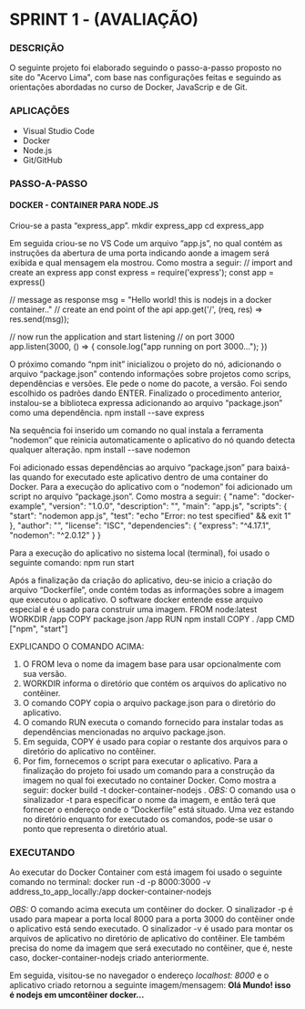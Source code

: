 
# **SPRINT 1 - (AVALIAÇÃO)**

### DESCRIÇÃO

O seguinte projeto foi elaborado seguindo o passo-a-passo proposto no site do "Acervo Lima", com base nas
configurações feitas e seguindo as orientações abordadas no curso de Docker, JavaScrip e de Git.

### APLICAÇÕES

* Visual Studio Code
* Docker
* Node.js
* Git/GitHub

### PASSO-A-PASSO
#### DOCKER - CONTAINER PARA NODE.JS

Criou-se a pasta “express_app”.
mkdir express_app
cd express_app

Em seguida criou-se no VS Code um arquivo “app.js”, no qual contém as instruções da abertura de uma porta indicando aonde a imagem será exibida e qual mensagem ela mostrou. Como mostra a seguir:
// import and create an express app
const express = require('express');
const app = express()
  
// message as response
msg = "Hello world! this is nodejs in a docker container.."
// create an end point of the api
app.get('/', (req, res) => res.send(msg));
  
// now run the application and start listening
// on port 3000
app.listen(3000, () => {
    console.log("app running on port 3000...");
})

O próximo comando “npm init” inicializou o projeto do nó, adicionando o arquivo “package.json” contendo informações sobre projetos como scrips, dependências e versões. Ele pede o nome do pacote, a versão. Foi sendo escolhido os padrões dando ENTER.
Finalizado o procedimento anterior, instalou-se a biblioteca expressa adicionando ao arquivo “package.json” como uma dependência.
npm install --save express

Na sequência foi inserido um comando no qual instala a ferramenta “nodemon” que reinicia automaticamente o aplicativo do nó quando detecta qualquer alteração.
npm install --save nodemon

Foi adicionado essas dependências ao arquivo “package.json” para baixá-las quando for executado este aplicativo dentro de uma container do Docker.
Para a execução do aplicativo com o “nodemon” foi adicionado um script no arquivo “package.json”. Como mostra a seguir:
{
  "name": "docker-example",
  "version": "1.0.0",
  "description": "",
  "main": "app.js",
  "scripts": {
    "start": "nodemon app.js",
    "test": "echo \"Error: no test specified\" && exit 1"
  },
  "author": "",
  "license": "ISC",
  "dependencies": {
    "express": "^4.17.1",
    "nodemon": "^2.0.12"
  }
}


Para a execução do aplicativo no sistema local (terminal), foi usado o seguinte comando:
npm run start

Após a finalização da criação do aplicativo, deu-se inicio a criação do arquivo “Dockerfile”, onde contém todas as informações sobre a imagem que executou o aplicativo. O software docker entende esse arquivo especial e é usado para construir uma imagem.
FROM node:latest
WORKDIR /app
COPY package.json /app
RUN npm install
COPY . /app
CMD ["npm", "start"]

EXPLICANDO O COMANDO ACIMA:
1.	O FROM leva o nome da imagem base para usar opcionalmente com sua versão.
2.	WORKDIR informa o diretório que contém os arquivos do aplicativo no contêiner.
3.	O comando COPY copia o arquivo package.json para o diretório do aplicativo.
4.	O comando RUN executa o comando fornecido para instalar todas as dependências mencionadas no arquivo package.json.
5.	Em seguida, COPY é usado para copiar o restante dos arquivos para o diretório do aplicativo no contêiner.
6.	Por fim, fornecemos o script para executar o aplicativo.
Para a finalização do projeto foi usado um comando para a construção da imagem no qual foi executado no container Docker. Como mostra a seguir:
docker build -t docker-container-nodejs .
*OBS:* O comando usa o sinalizador -t para especificar o nome da imagem, e então terá que fornecer o endereço onde o “Dockerfile” está situado. Uma vez estando no diretório enquanto for executado os comandos, pode-se usar o ponto que representa o diretório atual.
### EXECUTANDO
Ao executar do Docker Container com está imagem foi usado o seguinte comando no terminal:
docker run -d -p 8000:3000 -v address_to_app_locally:/app docker-container-nodejs

*OBS:* O comando acima executa um contêiner do docker. O sinalizador -p é usado para mapear a porta local 8000 para a porta 3000 do contêiner onde o aplicativo está sendo executado. O sinalizador -v é usado para montar os arquivos de aplicativo no diretório de aplicativo do contêiner. Ele também precisa do nome da imagem que será executado no contêiner, que é, neste caso, docker-container-nodejs criado anteriormente.

Em seguida, visitou-se no navegador o endereço *localhost: 8000* e o aplicativo criado retornou a seguinte imagem/mensagem:
**Olá Mundo! isso é nodejs em umcontêiner docker...**
